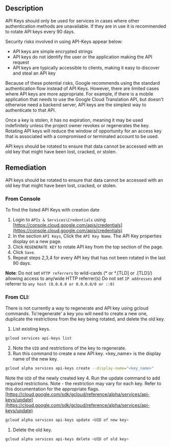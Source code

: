 ## Description

API Keys should only be used for services in cases where other authentication methods are unavailable. If they are in use it is recommended to rotate API keys every 90 days.

Security risks involved in using API-Keys appear below:

- API keys are simple encrypted strings
- API keys do not identify the user or the application making the API request
- API keys are typically accessible to clients, making it easy to discover and steal an API key

Because of these potential risks, Google recommends using the standard authentication flow instead of API Keys. However, there are limited cases where API keys are more appropriate. For example, if there is a mobile application that needs to use the Google Cloud Translation API, but doesn't otherwise need a backend server, API keys are the simplest way to authenticate to that API.

Once a key is stolen, it has no expiration, meaning it may be used indefinitely unless the project owner revokes or regenerates the key. Rotating API keys will reduce the window of opportunity for an access key that is associated with a compromised or terminated account to be used.

API keys should be rotated to ensure that data cannot be accessed with an old key that might have been lost, cracked, or stolen.

## Remediation

API keys should be rotated to ensure that data cannot be accessed with an old key that might have been lost, cracked, or stolen.

### From Console

To find the listed API Keys with creation date

1. Login to `APIs & Services\Credentials` using [https://console.cloud.google.com/apis/credentials](https://console.cloud.google.com/apis/credentials)
2. In the section `API Keys`, Click the `API Key Name`. The API Key properties display on a new page.
3. Click `REGENERATE KEY` to rotate API key from the top section of the page.
4. Click `Save`.
5. Repeat steps 2,3,4 for every API key that has not been rotated in the last 90 days.

**Note**: Do not set `HTTP referrers` to wild-cards (* or *.[TLD] or .[TLD]/) allowing access to any/wide HTTP referrer(s) Do not set `IP addresses` and referrer to `any host (0.0.0.0 or 0.0.0.0/0 or ::0)`

### From CLI:

There is not currently a way to regenerate and API key using gcloud commands. To'regenerate' a key you will need to create a new one, duplicate the restrictions from the key being rotated, and delete the old key.

1. List existing keys.
```bash
gcloud services api-keys list
```
2. Note the `UID` and restrictions of the key to regenerate.
3. Run this command to create a new API key. <key_name> is the display name of the new key.
```bash
gcloud alpha services api-keys create --display-name="<key_name>"
```
Note the `UID` of the newly created key
4. Run the update command to add required restrictions. Note - the restriction may vary for each key. Refer to this documentation for the appropriate flags.[https://cloud.google.com/sdk/gcloud/reference/alpha/services/api-keys/update](https://cloud.google.com/sdk/gcloud/reference/alpha/services/api-keys/update)
```bash
gcloud alpha services api-keys update <UID of new key>
```

1. Delete the old key.
```bash
gcloud alpha services api-keys delete <UID of old key>
```